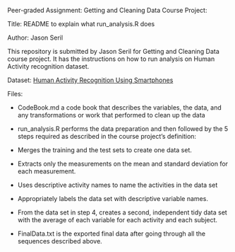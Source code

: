 Peer-graded Assignment: Getting and Cleaning Data Course Project:

Title: README to explain what run_analysis.R does

Author: Jason Seril

This repository is submitted by Jason Seril for Getting and Cleaning Data course project. It has the instructions on how to run analysis on Human Activity recognition dataset.

Dataset:
[Human Activity Recognition Using Smartphones](http://archive.ics.uci.edu/ml/datasets/Human+Activity+Recognition+Using+Smartphones)

Files:
- CodeBook.md a code book that describes the variables, the data, and any transformations or work that  performed to clean up the data

- run_analysis.R performs the data preparation and then followed by the 5 steps required as described in the course project’s definition:
- Merges the training and the test sets to create one data set.
- Extracts only the measurements on the mean and standard deviation for each measurement.
- Uses descriptive activity names to name the activities in the data set
- Appropriately labels the data set with descriptive variable names.
- From the data set in step 4, creates a second, independent tidy data set with the average of each variable for each activity and each subject.
- FinalData.txt is the exported final data after going through all the sequences described above.
